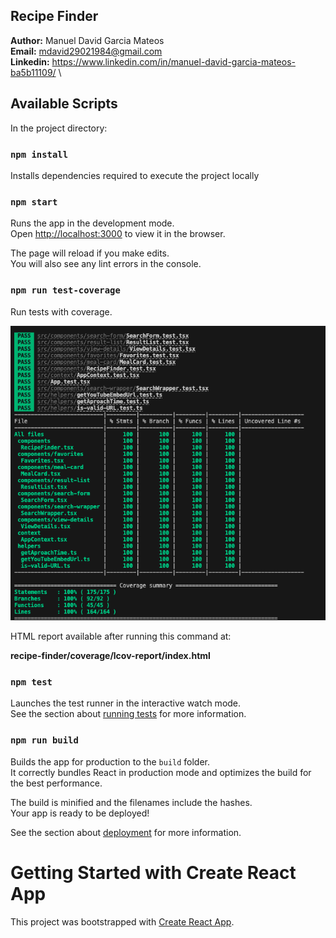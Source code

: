 ## Recipe Finder

**Author:** Manuel David Garcia Mateos \
**Email:** mdavid29021984@gmail.com \
**Linkedin:** https://www.linkedin.com/in/manuel-david-garcia-mateos-ba5b11109/ \

## Available Scripts

In the project directory:

### `npm install`

Installs dependencies required to execute the project locally

### `npm start`

Runs the app in the development mode.\
Open [http://localhost:3000](http://localhost:3000) to view it in the browser.

The page will reload if you make edits.\
You will also see any lint errors in the console.

### `npm run test-coverage`

Run tests with coverage.

![alt text](image.png)

 HTML report available after running this command at:

**recipe-finder/coverage/lcov-report/index.html**

### `npm test`

Launches the test runner in the interactive watch mode.\
See the section about [running tests](https://facebook.github.io/create-react-app/docs/running-tests) for more information.

### `npm run build`

Builds the app for production to the `build` folder.\
It correctly bundles React in production mode and optimizes the build for the best performance.

The build is minified and the filenames include the hashes.\
Your app is ready to be deployed!

See the section about [deployment](https://facebook.github.io/create-react-app/docs/deployment) for more information.

# Getting Started with Create React App

This project was bootstrapped with [Create React App](https://github.com/facebook/create-react-app).
